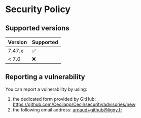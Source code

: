 # Security Policy

## Supported versions

| Version | Supported          |
| ------- | ------------------ |
| 7.47.x  | :white_check_mark: |
| < 7.0   | :x:                |

## Reporting a vulnerability

You can report a vulnerability by using:

 1. the dedicated form provided by GitHub: https://github.com/Cecilapp/Cecil/security/advisories/new
 2. the following email address: arnaud+github@ligny.fr
